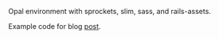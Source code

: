 Opal environment with sprockets, slim, sass, and rails-assets.

Example code for blog [post](http://fazibear.github.io/blog/2015/04/29/having-fun-with-opal-and-sprockets/).
